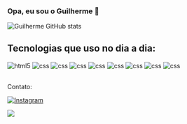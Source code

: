 ### Opa, eu sou o Guilherme 👾

![Guilherme GitHub stats](https://github-readme-stats.vercel.app/api?username=Gbzzz&show_icons=true&theme=dracula&count_private=true)

## Tecnologias que uso no dia a dia:

<div>
   <img align="center" alt="html5" src="https://img.shields.io/badge/HTML5-E34F26?style=for-the-badge&logo=html5&logoColor=white" />
   <img align="center" alt="css" src="https://img.shields.io/badge/CSS3-1572B6?style=for-the-badge&logo=css3&logoColor=white" />
   <img align="center" alt="css" src="https://img.shields.io/badge/PHP-777BB4?style=for-the-badge&logo=php&logoColor=white" />
   <img align="center" alt="css" src="https://img.shields.io/badge/Laravel-FF2D20?style=for-the-badge&logo=laravel&logoColor=white" />
   <img align="center" alt="css" src="https://img.shields.io/badge/Vue.js-35495E?style=for-the-badge&logo=vue.js&logoColor=4FC08D" />
   <img align="center" alt="css" src="https://img.shields.io/badge/SQLite-07405E?style=for-the-badge&logo=sqlite&logoColor=white" />
   <img align="center" alt="css" src="https://img.shields.io/badge/MySQL-00000F?style=for-the-badge&logo=mysql&logoColor=white" />
   <img align="center" alt="css" src="https://img.shields.io/badge/Linux-FCC624?style=for-the-badge&logo=linux&logoColor=black" />
   <img align="center" alt="css" src="https://img.shields.io/badge/Digital_Ocean-0080FF?style=for-the-badge&logo=DigitalOcean&logoColor=white" />
</div>

<br>

Contato:

[![Instagram](https://img.shields.io/badge/Instagram-E4405F?style=for-the-badge&logo=instagram&logoColor=white)](https://z-p3.www.instagram.com/guilhermebraz.p/)

<a href = "mailto:guilhermebraz089@gmail.com"><img src="https://img.shields.io/badge/Gmail-D14836?style=for-the-badge&logo=gmail&logoColor=white" target="_blank"></a>
